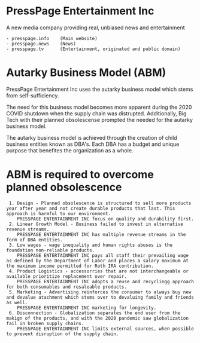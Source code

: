 # PressPage Entertainment Inc
A new media company providing real, unbiased news and entertainment

	- presspage.info	(Main website)
	- presspage.news	(News)
	- presspage.tv		(Entertainment, originated and public domain)

# Autarky Business Model (ABM)
PressPage Entertainment Inc uses the autarky business model which stems from self-sufficiency.

The need for this business model becomes more apparent during the 2020 COVID shutdown when the supply chain was distrupted. Additionally, Big Tech with their planned obsolescense prompted the needed for the autarky business model.

The autarky business model is achieved through the creation of child business entities known as DBA's. Each DBA has a budget and unique purpose that benefites the organization as a whole.

# ABM is required to overcome planned obsolescence

     1. Design - Planned obsolescence is structured to sell more products year after year and not create durable products that last. This approach is harmful to our environment.
	 	PRESSPAGE ENTERTAINMENT INC focus on quality and durability first.
     2. Linear Growth Model - Business failed to invest in alternative revenue streams.
		PRESSPAGE ENTERTAINMENT INC has multiple revenue streams in the form of DBA entities.
     3. Low wages - wage inequality and human rights abuses is the foundation non-reliable products.
		PRESSPAGE ENTERTAINMENT INC pays all staff their prevailing wage as defined by the Department of Labor and places a salary maximum at the maximum income permitted for Roth IRA contribution.
     4. Product Logistics - accessorries that are not interchangeable or available prioritize replacement over repair.
		PRESSPAGE ENTERTAINMENT INC adopts a reuse and recyclingg approach for both consumables and resaleable products.
     5. Marketing - Advertising reinforces the consumer to always buy new and devalue atachment which stems over to devaluing family and friends as well.
		PRESSPAGE ENTERTAINMENT INC marketing for longevity.
     6. Disconnection - Globalization separates the end user from the makign of the products, and with the 2020 pandemic saw globalization fail in broken supply chains.
		PRESSPAGE ENTERTAINMENT INC limits external sources, when possible to prevent disruption of the supply chain.

